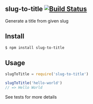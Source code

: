 ## slug-to-title [![Build Status](https://travis-ci.org/azer/slug-to-title.png)](https://travis-ci.org/azer/slug-to-title)

Generate a title from given slug

## Install

```bash
$ npm install slug-to-title
```

## Usage

```js
slugToTitle = require('slug-to-title')

slugToTitle('hello-world')
// => Hello World
```

See tests for more details
